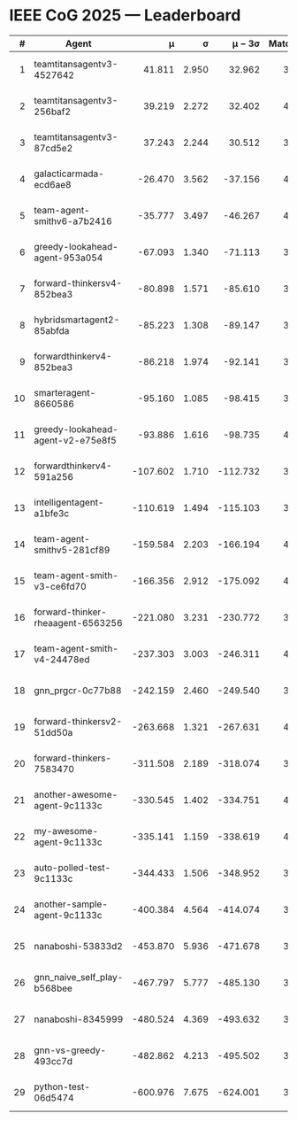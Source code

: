 # IEEE CoG 2025 — Leaderboard

| # | Agent | μ | σ | μ − 3σ | Matches | Updated |
|---:|---|---:|---:|---:|---:|---|
| 1 | teamtitansagentv3-4527642 | 41.811 | 2.950 | 32.962 | 3960 | 2025-08-18 18:45 |
| 2 | teamtitansagentv3-256baf2 | 39.219 | 2.272 | 32.402 | 4172 | 2025-08-18 18:45 |
| 3 | teamtitansagentv3-87cd5e2 | 37.243 | 2.244 | 30.512 | 3812 | 2025-08-18 18:45 |
| 4 | galacticarmada-ecd6ae8 | -26.470 | 3.562 | -37.156 | 4140 | 2025-08-18 18:45 |
| 5 | team-agent-smithv6-a7b2416 | -35.777 | 3.497 | -46.267 | 4000 | 2025-08-18 18:45 |
| 6 | greedy-lookahead-agent-953a054 | -67.093 | 1.340 | -71.113 | 3756 | 2025-08-18 18:45 |
| 7 | forward-thinkersv4-852bea3 | -80.898 | 1.571 | -85.610 | 3169 | 2025-08-18 18:45 |
| 8 | hybridsmartagent2-85abfda | -85.223 | 1.308 | -89.147 | 3907 | 2025-08-18 18:45 |
| 9 | forwardthinkerv4-852bea3 | -86.218 | 1.974 | -92.141 | 3220 | 2025-08-18 18:45 |
| 10 | smarteragent-8660586 | -95.160 | 1.085 | -98.415 | 3443 | 2025-08-18 18:45 |
| 11 | greedy-lookahead-agent-v2-e75e8f5 | -93.886 | 1.616 | -98.735 | 4056 | 2025-08-18 18:45 |
| 12 | forwardthinkerv4-591a256 | -107.602 | 1.710 | -112.732 | 3609 | 2025-08-18 18:45 |
| 13 | intelligentagent-a1bfe3c | -110.619 | 1.494 | -115.103 | 3170 | 2025-08-18 18:45 |
| 14 | team-agent-smithv5-281cf89 | -159.584 | 2.203 | -166.194 | 4020 | 2025-08-18 18:45 |
| 15 | team-agent-smith-v3-ce6fd70 | -166.356 | 2.912 | -175.092 | 4412 | 2025-08-18 18:45 |
| 16 | forward-thinker-rheaagent-6563256 | -221.080 | 3.231 | -230.772 | 3844 | 2025-08-18 18:45 |
| 17 | team-agent-smith-v4-24478ed | -237.303 | 3.003 | -246.311 | 4232 | 2025-08-18 18:45 |
| 18 | gnn_prgcr-0c77b88 | -242.159 | 2.460 | -249.540 | 3910 | 2025-08-18 18:45 |
| 19 | forward-thinkersv2-51dd50a | -263.668 | 1.321 | -267.631 | 4024 | 2025-08-18 18:45 |
| 20 | forward-thinkers-7583470 | -311.508 | 2.189 | -318.074 | 3620 | 2025-08-18 18:45 |
| 21 | another-awesome-agent-9c1133c | -330.545 | 1.402 | -334.751 | 4380 | 2025-08-18 18:45 |
| 22 | my-awesome-agent-9c1133c | -335.141 | 1.159 | -338.619 | 4300 | 2025-08-18 18:45 |
| 23 | auto-polled-test-9c1133c | -344.433 | 1.506 | -348.952 | 3420 | 2025-08-18 18:45 |
| 24 | another-sample-agent-9c1133c | -400.384 | 4.564 | -414.074 | 3740 | 2025-08-18 18:45 |
| 25 | nanaboshi-53833d2 | -453.870 | 5.936 | -471.678 | 3020 | 2025-08-18 18:45 |
| 26 | gnn_naive_self_play-b568bee | -467.797 | 5.777 | -485.130 | 3400 | 2025-08-18 18:45 |
| 27 | nanaboshi-8345999 | -480.524 | 4.369 | -493.632 | 3400 | 2025-08-18 18:45 |
| 28 | gnn-vs-greedy-493cc7d | -482.862 | 4.213 | -495.502 | 3260 | 2025-08-18 18:45 |
| 29 | python-test-06d5474 | -600.976 | 7.675 | -624.001 | 3170 | 2025-08-18 18:45 |

